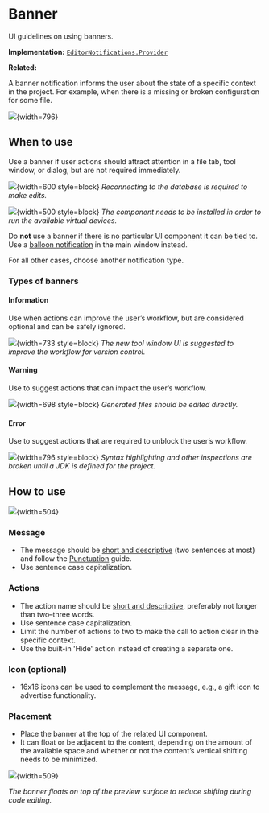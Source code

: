 <!-- Copyright 2000-2024 JetBrains s.r.o. and contributors. Use of this source code is governed by the Apache 2.0 license. -->

# Banner

<link-summary>UI guidelines on using banners.</link-summary>

<tldr>

**Implementation:** [`EditorNotifications.Provider`](%gh-ic%/platform/platform-api/src/com/intellij/ui/EditorNotifications.java)

**Related:** [](notifications.md#editor-banner)

</tldr>

A banner notification informs the user about the state of a specific context in the project. For example, when there is a missing or broken configuration for some file.

![](banner_error.png){width=796}

## When to use

Use a banner if user actions should attract attention in a file tab, tool window, or dialog, but are not required immediately.

![](tool-window.png){width=600 style=block}
*Reconnecting to the database is required to make edits.*

![](dialog-example.png){width=500 style=block}
*The component needs to be installed in order to run the available virtual devices.*

Do **not** use a banner if there is no particular UI component it can be tied to. Use a [balloon notification](balloon.md) in the main window instead.

For all other cases, choose another notification type.

### Types of banners

#### Information

Use when actions can improve the user’s workflow, but are considered optional and can be safely ignored.

![](information-example.png){width=733 style=block}
*The new tool window UI is suggested to improve the workflow for version control.*

#### Warning

Use to suggest actions that can impact the user’s workflow.

![](warning-example.png){width=698 style=block}
*Generated files should be edited directly.*

#### Error

Use to suggest actions that are required to unblock the user’s workflow.

![](banner_error.png){width=796 style=block}
*Syntax highlighting and other inspections are broken until a JDK is defined for the project.*

## How to use

![](banner_structure.png){width=504}

### Message

* The message should be [short and descriptive](writing_short.md) (two sentences at most) and follow the [Punctuation](punctuation.md) guide.
* Use sentence case capitalization.

### Actions

* The action name should be [short and descriptive](writing_short.md), preferably not longer than two–three words.
* Use sentence case capitalization.
* Limit the number of actions to two to make the call to action clear in the specific context.
* Use the built-in 'Hide' action instead of creating a separate one.

### Icon (optional)

* 16x16 icons can be used to complement the message, e.g., a gift icon to advertise functionality.

### Placement

* Place the banner at the top of the related UI component.
* It can float or be adjacent to the content, depending on the amount of the available space and whether or not the content’s vertical shifting needs to be minimized.

![](float-example.png){width=509}

*The banner floats on top of the preview surface to reduce shifting during code editing.*
